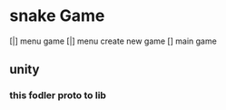 # snake Game

[|] menu game
[|] menu create new game
[] main game


## unity
### this fodler proto to lib
